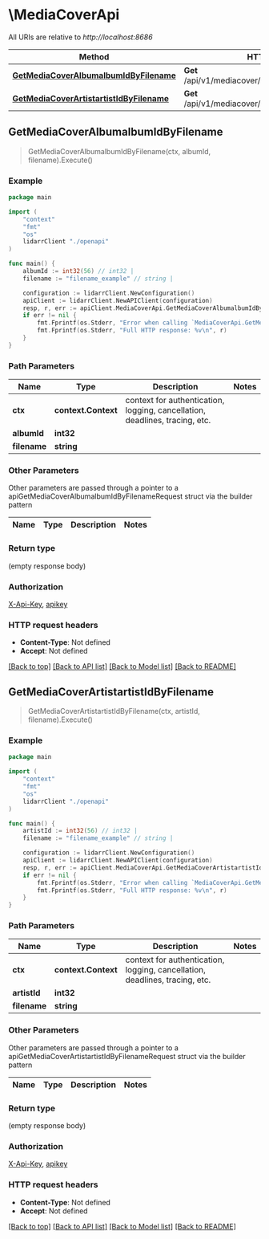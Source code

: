 # \MediaCoverApi

All URIs are relative to *http://localhost:8686*

Method | HTTP request | Description
------------- | ------------- | -------------
[**GetMediaCoverAlbumalbumIdByFilename**](MediaCoverApi.md#GetMediaCoverAlbumalbumIdByFilename) | **Get** /api/v1/mediacover/album/{albumId}/{filename} | 
[**GetMediaCoverArtistartistIdByFilename**](MediaCoverApi.md#GetMediaCoverArtistartistIdByFilename) | **Get** /api/v1/mediacover/artist/{artistId}/{filename} | 



## GetMediaCoverAlbumalbumIdByFilename

> GetMediaCoverAlbumalbumIdByFilename(ctx, albumId, filename).Execute()



### Example

```go
package main

import (
    "context"
    "fmt"
    "os"
    lidarrClient "./openapi"
)

func main() {
    albumId := int32(56) // int32 | 
    filename := "filename_example" // string | 

    configuration := lidarrClient.NewConfiguration()
    apiClient := lidarrClient.NewAPIClient(configuration)
    resp, r, err := apiClient.MediaCoverApi.GetMediaCoverAlbumalbumIdByFilename(context.Background(), albumId, filename).Execute()
    if err != nil {
        fmt.Fprintf(os.Stderr, "Error when calling `MediaCoverApi.GetMediaCoverAlbumalbumIdByFilename``: %v\n", err)
        fmt.Fprintf(os.Stderr, "Full HTTP response: %v\n", r)
    }
}
```

### Path Parameters


Name | Type | Description  | Notes
------------- | ------------- | ------------- | -------------
**ctx** | **context.Context** | context for authentication, logging, cancellation, deadlines, tracing, etc.
**albumId** | **int32** |  | 
**filename** | **string** |  | 

### Other Parameters

Other parameters are passed through a pointer to a apiGetMediaCoverAlbumalbumIdByFilenameRequest struct via the builder pattern


Name | Type | Description  | Notes
------------- | ------------- | ------------- | -------------



### Return type

 (empty response body)

### Authorization

[X-Api-Key](../README.md#X-Api-Key), [apikey](../README.md#apikey)

### HTTP request headers

- **Content-Type**: Not defined
- **Accept**: Not defined

[[Back to top]](#) [[Back to API list]](../README.md#documentation-for-api-endpoints)
[[Back to Model list]](../README.md#documentation-for-models)
[[Back to README]](../README.md)


## GetMediaCoverArtistartistIdByFilename

> GetMediaCoverArtistartistIdByFilename(ctx, artistId, filename).Execute()



### Example

```go
package main

import (
    "context"
    "fmt"
    "os"
    lidarrClient "./openapi"
)

func main() {
    artistId := int32(56) // int32 | 
    filename := "filename_example" // string | 

    configuration := lidarrClient.NewConfiguration()
    apiClient := lidarrClient.NewAPIClient(configuration)
    resp, r, err := apiClient.MediaCoverApi.GetMediaCoverArtistartistIdByFilename(context.Background(), artistId, filename).Execute()
    if err != nil {
        fmt.Fprintf(os.Stderr, "Error when calling `MediaCoverApi.GetMediaCoverArtistartistIdByFilename``: %v\n", err)
        fmt.Fprintf(os.Stderr, "Full HTTP response: %v\n", r)
    }
}
```

### Path Parameters


Name | Type | Description  | Notes
------------- | ------------- | ------------- | -------------
**ctx** | **context.Context** | context for authentication, logging, cancellation, deadlines, tracing, etc.
**artistId** | **int32** |  | 
**filename** | **string** |  | 

### Other Parameters

Other parameters are passed through a pointer to a apiGetMediaCoverArtistartistIdByFilenameRequest struct via the builder pattern


Name | Type | Description  | Notes
------------- | ------------- | ------------- | -------------



### Return type

 (empty response body)

### Authorization

[X-Api-Key](../README.md#X-Api-Key), [apikey](../README.md#apikey)

### HTTP request headers

- **Content-Type**: Not defined
- **Accept**: Not defined

[[Back to top]](#) [[Back to API list]](../README.md#documentation-for-api-endpoints)
[[Back to Model list]](../README.md#documentation-for-models)
[[Back to README]](../README.md)

